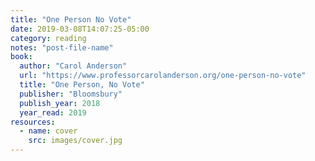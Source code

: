 ```yaml
---
title: "One Person No Vote"
date: 2019-03-08T14:07:25-05:00
category: reading
notes: "post-file-name"
book:
  author: "Carol Anderson"
  url: "https://www.professorcarolanderson.org/one-person-no-vote"
  title: "One Person, No Vote"
  publisher: "Bloomsbury"
  publish_year: 2018
  year_read: 2019
resources:
  - name: cover
    src: images/cover.jpg
---
```


